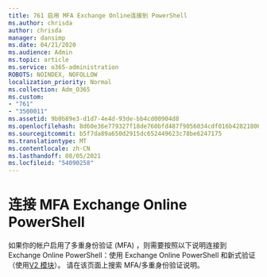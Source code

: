 ```yaml
---
title: 761 启用 MFA Exchange Online连接到 PowerShell
ms.author: chrisda
author: chrisda
manager: dansimp
ms.date: 04/21/2020
ms.audience: Admin
ms.topic: article
ms.service: o365-administration
ROBOTS: NOINDEX, NOFOLLOW
localization_priority: Normal
ms.collection: Adm_O365
ms.custom:
- "761"
- "3500011"
ms.assetid: 9b0b89e3-d1d7-4e4d-93de-bb4cd00904d8
ms.openlocfilehash: 8d60e36e779327f18de760bfd487f9056034cdf016b4282180648906277f6d2d
ms.sourcegitcommit: b5f7da89a650d2915dc652449623c78be6247175
ms.translationtype: MT
ms.contentlocale: zh-CN
ms.lasthandoff: 08/05/2021
ms.locfileid: "54090258"
---
```

# <a name="connect-to-exchange-online-powershell-when-mfa-is-enabled"></a>连接 MFA Exchange Online PowerShell

如果你的帐户启用了多重身份验证 (MFA) ，则需要按照以下说明连接到 Exchange Online PowerShell：使用 Exchange Online PowerShell 和新式验证（使用[V2 模块](https://aka.ms/exops-docs)）。 请在该页面上搜索 MFA/多重身份验证说明。
